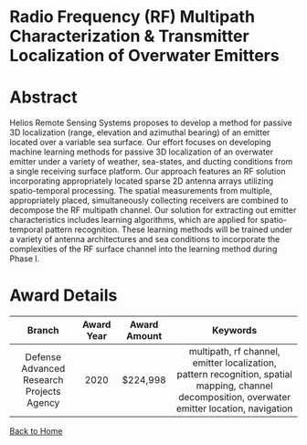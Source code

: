 
Radio Frequency (RF) Multipath Characterization &amp; Transmitter Localization of Overwater Emitters
====================================================================================================

# Abstract


Helios Remote Sensing Systems proposes to develop a method for passive 3D localization (range, elevation and azimuthal bearing) of an emitter located over a variable sea surface. Our effort focuses on developing machine learning methods for passive 3D localization of an overwater emitter under a variety of weather, sea-states, and ducting conditions from a single receiving surface platform. Our approach features an RF solution incorporating appropriately located sparse 2D antenna arrays utilizing spatio-temporal processing. The spatial measurements from multiple, appropriately placed, simultaneously collecting receivers are combined to decompose the RF multipath channel. Our solution for extracting out emitter characteristics includes learning algorithms, which are applied for spatio-temporal pattern recognition. These learning methods will be trained under a variety of antenna architectures and sea conditions to incorporate the complexities of the RF surface channel into the learning method during Phase I.  

# Award Details

|Branch|Award Year|Award Amount|Keywords|
| :---: | :---: | :---: | :---: |
|Defense Advanced Research Projects Agency|2020|$224,998|multipath, rf channel, emitter localization, pattern recognition, spatial mapping, channel decomposition, overwater emitter location, navigation|
  
  


[Back to Home](https://github.com/chrischow/dod_sbir_awards/CC/#1227)